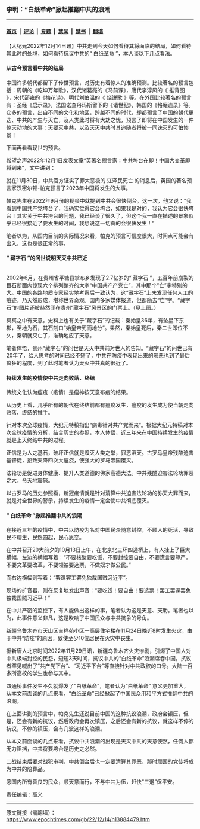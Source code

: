 ### 李明：“白纸革命”掀起推翻中共的浪潮

---

#### [首页](../../../..?n13884479) &nbsp;|&nbsp; [评论](../../../../../epoch-comment?n13884479) &nbsp;|&nbsp; [专题](../../../../../epoch-special?n13884479) &nbsp;|&nbsp; [禁闻](../../../../../epoch-news?n13884479) &nbsp;|&nbsp; [禁书](../../../../../books?n13884479) &nbsp;|&nbsp; [翻墙](https://github.com/gfw-breaker/nogfw/blob/master/README.md?n13884479)


<div class="post_content" id="artbody" itemprop="articleBody">
 <!-- article content begin -->
 <p>
  【大纪元2022年12月14日讯】中共走到今天如何看待其将面临的结局，如何看待其此时的处境，如何看待抗议中共的“
  <ok href="https://www.epochtimes.com/gb/tag/%E7%99%BD%E7%BA%B8%E9%9D%A9%E5%91%BD.html">
   白纸革命
  </ok>
  ”，本人谈以下几点看法。
 </p>
 <h4>
  从古今预言看中共的结局
 </h4>
 <p>
  中国许多朝代都留下了传世预言，对历史有着惊人的准确预测。比较著名的预言包括：周朝的《乾坤万年歌》，汉代诸葛亮的《马前课》，唐代李淳风的《
  <ok href="https://www.epochtimes.com/gb/tag/%E6%8E%A8%E8%83%8C%E5%9B%BE.html">
   推背图
  </ok>
  》，宋代邵雍的《梅花诗》，明代刘伯温的《
  <ok href="https://www.epochtimes.com/gb/tag/%E7%83%A7%E9%A5%BC%E6%AD%8C.html">
   烧饼歌
  </ok>
  》等。在外国比较著名的预言有：圣经《启示录》，法国诺查丹玛斯留下的《诸世纪》，韩国的《格庵遗录》等。众多的预言，出自不同的文化和地区，跨越不同的时代，却都预言了中国的朝代更迭、中共的产生与灭亡，及人类此时将有大劫之忧，预言了即将在中国发生的一件惊天动地的大事：天要灭中共，以及天灭中共时其追随者将被一同诛灭的可怕惨景！
 </p>
 <p>
  下面再看看现世的预言。
 </p>
 <p>
  希望之声2022年12月1日发表文章“英著名预言家：中共垮台在即！中国大变革即将到来”，文中讲到：
 </p>
 <p>
  就在11月30日，中共官方证实了罪大恶极的
  <ok href="https://www.epochtimes.com/gb/tag/%E6%B1%9F%E6%B3%BD%E6%B0%91%E6%AD%BB%E4%BA%A1.html">
   江泽民死亡
  </ok>
  的消息后，英国的著名预言家汉密尔顿-帕克预言了2023年中国将发生的大事。
 </p>
 <p>
  帕克先生在2022年9月份的视频中就提到中共会很快倒台。这一次，他又说：“我看到中国共产党垮台了，我确实觉得它会垮台，如果我是对的，我认为它会很快垮台！其实关于中共垮台的问题，我已经谈了很久了，但这个我一直在描述的景象似乎已经很接近了要发生的时间，我想说这一切真的会很快发生！”
 </p>
 <p>
  笔者以为，从国内目前的实际情况来看，帕克的预言可信度很大，时间点可能会有出入，这也是很正常的事。
 </p>
 <h4>
  “
  <ok href="https://www.epochtimes.com/gb/tag/%E8%97%8F%E5%AD%97%E7%9F%B3.html">
   藏字石
  </ok>
  ”的问世说明天灭中共已近
 </h4>
 <p>
  <ok href="https://i.epochtimes.com/assets/uploads/2022/12/id13884481-808fbe0699abe78ec26ac3198d32ab67.png">
   <img alt="" class="size-full wp-image-13884481 aligncenter" src="https://i.epochtimes.com/assets/uploads/2022/12/id13884481-808fbe0699abe78ec26ac3198d32ab67.png"/>
  </ok>
 </p>
 <p>
  2002年6月，在贵州省平塘县掌布乡发现了2.7亿岁的“
  <ok href="https://www.epochtimes.com/gb/tag/%E8%97%8F%E5%AD%97%E7%9F%B3.html">
   藏字石
  </ok>
  ”，五百年前崩裂的巨石断面内惊现六个排列整齐的大字“中国共产产党亡”，其中那个“亡”字特别的大。中国的各路地质专家经实地考察后一致认为，这“藏字石”上未发现任何人工的痕迹，乃天然形成，堪称世界奇观。国内多家媒体报道，但都隐去“亡”字。“藏字石”的图片还被赫然印在贵州“藏字石”风景区的门票上。（见上图。）
 </p>
 <p>
  冥冥之中有天意。史料上也有关于“藏字石”的记载：秦始皇36年，有坠星下东郡，至地为石，其石刻曰“始皇帝死而地分”。果然，秦始皇死后，秦二世即位不久，秦朝就灭亡了，准确地应了天意。
 </p>
 <p>
  笔者体悟，贵州“藏字石”的问世是天灭中共前对世人的告知。“藏字石”的问世已有20年了，给人思考的时间已经不短了，中共在防疫中表现出来的邪恶也到了最后疯狂的程度，到了此时笔者认为天灭中共真的很近了。
 </p>
 <h4>
  持续发生的疫情使中共走向败落、终结
 </h4>
 <p>
  传统文化认为瘟疫（疫情）是瘟神按天意布疫的结果。
 </p>
 <p>
  从历史上看，几乎所有的朝代在终结前都有瘟疫发生，瘟疫的发生成为使当朝走向败落、终结的推手。
 </p>
 <p>
  针对本次全球疫情，大纪元特稿指出“病毒针对共产党而来”。根据大纪元特稿对本次全球疫情的分析，结合历史的参照，本人体悟，近三年来在中国持续发生的疫情就是上天终结中共的过程。
 </p>
 <p>
  正信是为人之基石，破坏正信就是毁灭人类之举，罪恶滔天。古罗马皇帝残酷迫害基督徒，招致天降四次大瘟疫，使强大的罗马帝国覆灭。
 </p>
 <p>
  法轮功是促进身体健康、提升人类道德的佛家高德大法。中共残酷迫害法轮功罪恶之大，令天地震怒。
 </p>
 <p>
  以古罗马的历史参照看，新冠疫情就是针对清算中共迫害法轮功的弥天大罪而来，就是对全世界的警示，持续发生的疫情一定会使中共彻底覆灭。
 </p>
 <h4>
  “
  <ok href="https://www.epochtimes.com/gb/tag/%E7%99%BD%E7%BA%B8%E9%9D%A9%E5%91%BD.html">
   白纸革命
  </ok>
  ”掀起推翻中共的浪潮
 </h4>
 <p>
  在接近三年的疫情中，中共以防疫为名对中国民众随意封控，不顾人的死活，导致民不聊生，民怨四起，民心思变。
 </p>
 <p>
  在中共召开20大前夕的10月13日上午，在北京北三环四通桥上，有人挂上了巨大横幅，左边的横幅写着：“不要核酸要吃饭，不要封控要自由，不要谎言要尊严，不要文革要改革，不要领袖要选票，不做奴才做公民。”
 </p>
 <p>
  而右边横幅则写着：“罢课罢工罢免独裁国贼习近平”。
 </p>
 <p>
  现场的扩音器，则在反复地发出声音：“要吃饭！要自由！要选票！罢工罢课罢免独裁国贼习近平！”
 </p>
 <p>
  在中共严密的监控下，有人能做出这样的事，笔者认为这是天意、天助。笔者也以为，此事件意义非凡，这是吹响了中国民众与中共抗争的号角。
 </p>
 <p>
  新疆乌鲁木齐市天山区吉祥苑小区一高层住宅楼在11月24日晚近8时发生火灾，由于中共“防疫”的原因，致使至少10位居民在火灾中丧生。
 </p>
 <p>
  据新唐人北京时间2022年11月29日讯，新疆乌鲁木齐火灾惨剧，引爆了中国人对中共极端封控的民怨，短短3天时间，抗议中共的“白纸革命”浪潮席卷中国，抗议者罕见喊出了“共产党下台”、“习近平下台”等直接针对中共政权的口号。大陆一百多所高校的学生也参与其中。
 </p>
 <p>
  四通桥事件发生不久就爆发了“白纸革命”，笔者认为“白纸革命” 意义更加重大，从本文前面谈的几点来看，“白纸革命”已经掀起了中国民众用和平方式推翻中共的浪潮。
 </p>
 <p>
  在上面讲到的预言中，帕克先生还说目前中国的这种抗议浪潮，政府会镇压，但是，还会有新的抗议，然后政府会再次镇压，之后还会有新的抗议，就这样不停的抗议，不停的镇压，会有几波这样的浪潮。
 </p>
 <p>
  从本文前面谈的几点来看，抗议中共浪潮的出现是天灭中共的天意使然，任何人都无力阻挡，中共将要垮台是历史之必然。
 </p>
 <p>
  二战结束后要对战犯审判，中共倒台后也一定要清算其罪恶，那时顽固的党徒将成为中共的陪葬品。
 </p>
 <p>
  愿国内所有善良的民众，顺天意而行，不与中共为伍，赶快“三退”保平安。
 </p>
 <p>
  责任编辑：高义
 </p>
 <!-- article content end -->
 <div id="below_article_ad">
 </div>
</div>


---

原文链接（需翻墙）：https://www.epochtimes.com/gb/22/12/14/n13884479.htm